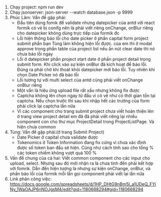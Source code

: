 1. Chạy project: npm run dev
2. Chạy jsonserver: json-server --watch database.json -p 9999
3. Phúc Lâm: Vấn đề gặp phải:
   - Đầu tiên dùng fomik để validate nhưng datepicker của antd với react formik có vẻ bị conifg
     nên là phải viết riêng onChange, onBlur riêng cho datepicker không dùng trực tiếp của formik đc
   - Lỗi hiện thông báo lỗi cho date picker ở phần capital form project submit phần bạn Tùng làm không hiện lỗi được. của em thì ở modal approve trong phần table của project list nếu ấn nút clear date thì nó chưa báo lỗi ngay
   - Lỗi ở datepicker phần project start date ở phần project detail trong submit form. Khi click vào sự kiện onBlur đã kích hoạt để báo lỗi. Đúng ra phải chờ khi thoát khỏi datepicker mới báo lỗi. Tuy nhiên khi chọn Date Picker nó đã báo lỗi
   - Lỗi tương tự với multi select của antd cũng phải viết onChange onBlur riêng
   - Một vấn là hiệu ứng upload file rất xấu nhưng không fix được
   - Captcha không lên chọn ngay từ đầu vì có vẻ như có thời gian tồn tại captcha. Nếu chọn trước thì sau khi nhập hết các
     trường của form phải click lại captcha lần nữa
   - Vì các component cho trang submit project chưa viết hoàn thiện lên ở trang view project detail em đã đã phải viết riêng lại nhiều component con cho thư mục ProjectDetail trong ProjectListPage. Và hiện chưa common
4. Tùng: Vấn đề gặp phải:(ở trang Submit Project)
   - Date Picker ở capital chưa validate được
   - Tokenomics ở Token Information đang fix cứng vì chưa xác định được số token ban đầu sẽ hiện. Cũng như cách tính sao cho tổng % các token chiếm không vượt quá 100 %
5. Vấn đề chung của cả hai:
   Viết common component cho các input cho upload, select. Nhưng sau đó mới nhận ra là chưa tính đến phải kết hợp với fomrik. Dẫn đến hiện tượng là nhưng sự kiện onChange, onBlur, và phần báo lỗi của formik mỗi lần gọi component phải viết lại lần nữa
6. Link phân công việc: https://docs.google.com/spreadsheets/d/1HP_DHtG9nBm5l_a1UDeQ_FYiNy_1WaOAJP6nNOJgsM4/edit?gid=1180668294#gid=1180668294
